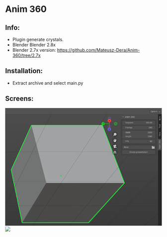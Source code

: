 # Anim 360
## Info:
- Plugin generate crystals.
- Blender Blender 2.8x
- Blender 2.7x version: https://github.com/Mateusz-Dera/Anim-360/tree/2.7x
## Installation:
- Extract archive and select main.py
## Screens:
![](menu.png)
![](example.gif)
